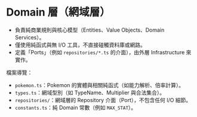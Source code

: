 # Domain 層（網域層）

- 負責純商業規則與核心模型（Entities、Value Objects、Domain Services）。
- 僅使用純函式與無 I/O 工具，不直接碰觸資料庫或網路。
- 定義「Ports」（例如 `repositories/*.ts` 的介面），由外層 Infrastructure 來實作。

檔案導覽：
- `pokemon.ts`：Pokemon 的實體與相關純函式（如能力解析、倍率計算）。
- `types.ts`：網域型別（如 TypeName、Multiplier 與合法集合）。
- `repositories/`：網域層的 Repository 介面（Port），不包含任何 I/O 細節。
- `constants.ts`：純 Domain 常數（例如 `MAX_STAT`）。
